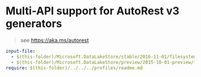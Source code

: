 # Multi-API support for AutoRest v3 generators

> see https://aka.ms/autorest

``` yaml $(enable-multi-api)
input-file:
  - $(this-folder)/Microsoft.DataLakeStore/stable/2016-11-01/filesystem.json
  - $(this-folder)/Microsoft.DataLakeStore/preview/2015-10-01-preview/filesystem.json
require: $(this-folder)/../../../profiles/readme.md
```

